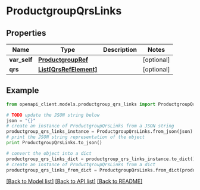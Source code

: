 # ProductgroupQrsLinks


## Properties
Name | Type | Description | Notes
------------ | ------------- | ------------- | -------------
**var_self** | [**ProductgroupRef**](ProductgroupRef.md) |  | [optional] 
**qrs** | [**List[QrsRefElement]**](QrsRefElement.md) |  | [optional] 

## Example

```python
from openapi_client.models.productgroup_qrs_links import ProductgroupQrsLinks

# TODO update the JSON string below
json = "{}"
# create an instance of ProductgroupQrsLinks from a JSON string
productgroup_qrs_links_instance = ProductgroupQrsLinks.from_json(json)
# print the JSON string representation of the object
print ProductgroupQrsLinks.to_json()

# convert the object into a dict
productgroup_qrs_links_dict = productgroup_qrs_links_instance.to_dict()
# create an instance of ProductgroupQrsLinks from a dict
productgroup_qrs_links_from_dict = ProductgroupQrsLinks.from_dict(productgroup_qrs_links_dict)
```
[[Back to Model list]](../README.md#documentation-for-models) [[Back to API list]](../README.md#documentation-for-api-endpoints) [[Back to README]](../README.md)


